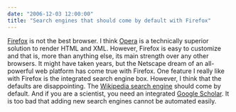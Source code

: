 ```yaml
---
date: "2006-12-03 12:00:00"
title: "Search engines that should come by default with Firefox"
---
```




[Firefox](http://www.mozilla.com) is not the best browser. I think [Opera](http://www.opera.com) is a technically superior solution to render HTML and XML. However, Firefox is easy to customize and that is, more than anything else, its main strength over any other browsers. It might have taken years, but the Netscape dream of an all-powerful web platform has come true with Firefox.
One feature I really like with Firefox is the integrated search engine box. However, I think that the defaults are disappointing. The [Wikipedia search engine](http://mycroft.mozdev.org/download.html?name=wikipedia&#038;sherlock=yes&#038;opensearch=yes&#038;submitform=Search) should come by default. And if you are a scientist, you need an integrated [Google Scholar](http://mycroft.mozdev.org/download.html?name=google+scholar&#038;sherlock=yes&#038;opensearch=yes&#038;submitform=Search). It is too bad that adding new search engines cannot be automated easily.
